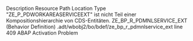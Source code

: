 Description	Resource	Path	Location	Type
"ZE_P_PDWORKAREASERVICEEXT" ist nicht Teil einer Kompositionshierarchie von CDS-Entitäten.	ZE_BP_R_PDMNLSERVICE_EXT (Behavior Definition)	.adt/wbobj2/bo/bdef/ze_bp_r_pdmnlservice_ext	line 409	ABAP Activation Problem
